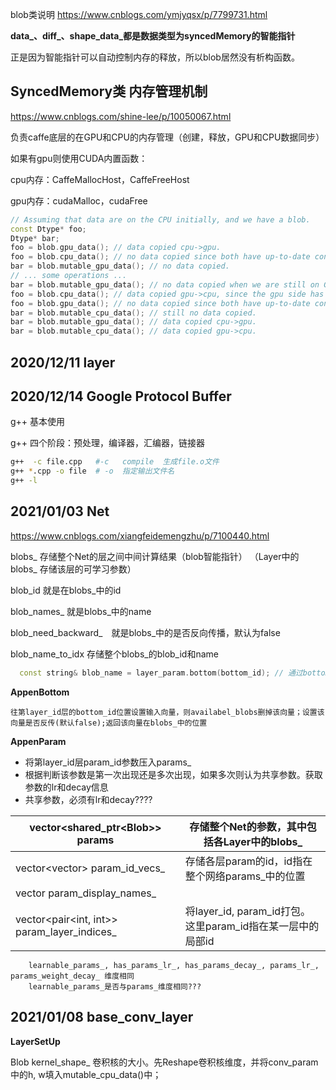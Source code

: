 blob类说明 https://www.cnblogs.com/ymjyqsx/p/7799731.html

**data_、diff_、shape_data_都是数据类型为syncedMemory的智能指针**

正是因为智能指针可以自动控制内存的释放，所以blob居然没有析构函数。

## SyncedMemory类 内存管理机制

https://www.cnblogs.com/shine-lee/p/10050067.html

负责caffe底层的在GPU和CPU的内存管理（创建，释放，GPU和CPU数据同步）

如果有gpu则使用CUDA内置函数：

cpu内存：CaffeMallocHost，CaffeFreeHost

gpu内存：cudaMalloc，cudaFree

```cpp
// Assuming that data are on the CPU initially, and we have a blob.
const Dtype* foo;
Dtype* bar;
foo = blob.gpu_data(); // data copied cpu->gpu.
foo = blob.cpu_data(); // no data copied since both have up-to-date contents.
bar = blob.mutable_gpu_data(); // no data copied.
// ... some operations ...
bar = blob.mutable_gpu_data(); // no data copied when we are still on GPU.
foo = blob.cpu_data(); // data copied gpu->cpu, since the gpu side has modified the data
foo = blob.gpu_data(); // no data copied since both have up-to-date contents
bar = blob.mutable_cpu_data(); // still no data copied.
bar = blob.mutable_gpu_data(); // data copied cpu->gpu.
bar = blob.mutable_cpu_data(); // data copied gpu->cpu.
```

## 2020/12/11 layer

## 2020/12/14 Google Protocol Buffer

g++ 基本使用

g++ 四个阶段：预处理，编译器，汇编器，链接器

```bash
g++  -c file.cpp   #-c   compile  生成file.o文件
g++ *.cpp -o file  # -o  指定输出文件名
g++ -l
```

## 2021/01/03 Net
https://www.cnblogs.com/xiangfeidemengzhu/p/7100440.html

blobs_ 存储整个Net的层之间中间计算结果（blob智能指针）
（Layer中的blobs_ 存储该层的可学习参数）

blob_id 就是在blobs_中的id

blob_names_ 就是blobs_中的name

blob_need_backward_　就是blobs_中的是否反向传播，默认为false

blob_name_to_idx 存储整个blobs_的blob_id和name


```cpp
  const string& blob_name = layer_param.bottom(bottom_id); // 通过bottom获取blob_name
```

**AppenBottom**

```
往第layer_id层的bottom_id位置设置输入向量，则availabel_blobs删掉该向量；设置该向量是否反传(默认false);返回该向量在blobs_中的位置
```
**AppenParam**

- 将第layer_id层param_id参数压入params_
- 根据判断该参数是第一次出现还是多次出现，如果多次则认为共享参数。获取参数的lr和decay信息
- 共享参数，必须有lr和decay????

| vector<shared_ptr<Blob<Dtype>>> params      | 存储整个Net的参数，其中包括各Layer中的blobs_               |
| ------------------------------------------- | ---------------------------------------------------------- |
| vector<vector<int>> param_id_vecs_          | 存储各层param的id，id指在整个网络params_中的位置           |
| vector<string> param_display_names_         |                                                            |
| vector<pair<int, int>> param_layer_indices_ | 将layer_id, param_id打包。这里param_id指在某一层中的局部id |

        learnable_params_, has_params_lr_, has_params_decay_, params_lr_, params_weight_decay_ 维度相同
        learnable_params_是否与params_维度相同???


## 2021/01/08 base_conv_layer

**LayerSetUp**

Blob<int>  kernel_shape_  卷积核的大小。先Reshape卷积核维度，并将conv_param中的h, w填入mutable_cpu_data()中；

